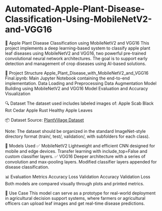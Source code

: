 # Automated-Apple-Plant-Disease-Classification-Using-MobileNetV2-and-VGG16
🍎 Apple Plant Disease Classification using MobileNetV2 and VGG16
This project implements a deep learning-based system to classify apple plant leaf diseases using MobileNetV2 and VGG16, two powerful pre-trained convolutional neural network architectures. The goal is to support early detection and management of crop diseases using AI-based solutions.

📁 Project Structure
Apple_Plant_Disease_with_MobileNetV2_and_VGG16 Final.ipynb: Main Jupyter Notebook containing the end-to-end implementation.
Data Loading and Preprocessing
Data Augmentation
Model Building using MobileNetV2 and VGG16
Model Evaluation and Accuracy Visualization

🔍 Dataset
The dataset used includes labeled images of:
Apple Scab
Black Rot
Cedar Apple Rust
Healthy Apple Leaves

📦 Dataset Source: [PlantVillage Dataset](https://www.kaggle.com/datasets/mohitsingh1804/plantvillage)

Note: The dataset should be organized in the standard ImageNet-style directory format (train/, test/, validation/, with subfolders for each class).

🧠 Models Used
✅ MobileNetV2
Lightweight and efficient CNN designed for mobile and edge devices.
Transfer learning with include_top=False and custom classifier layers.
✅ VGG16
Deeper architecture with a series of convolution and max-pooling layers.
Modified classifier layers appended for disease classification.

📊 Evaluation Metrics
Accuracy
Loss
Validation Accuracy
Validation Loss
Both models are compared visually through plots and printed metrics.

🤖 Use Case
This model can serve as a prototype for real-world deployment in agricultural decision support systems, where farmers or agricultural officers can upload leaf images and get real-time disease predictions.
